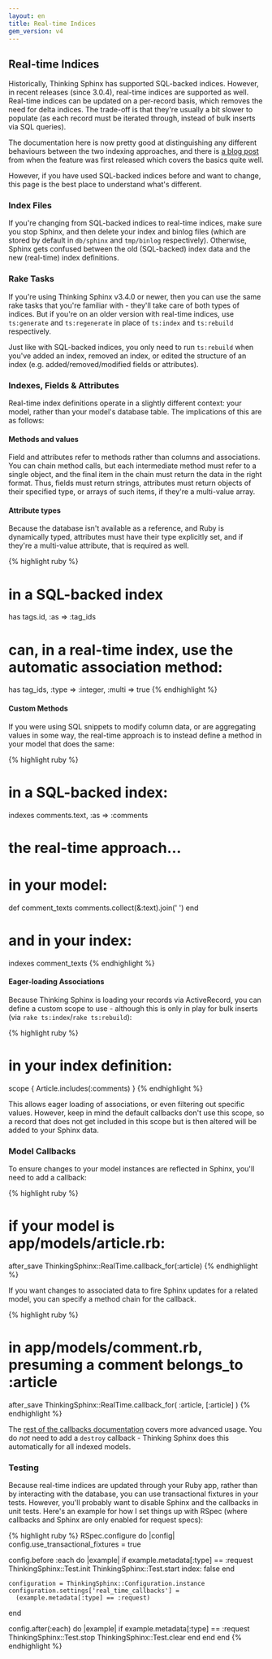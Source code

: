 ```yaml
---
layout: en
title: Real-time Indices
gem_version: v4
---
```


## Real-time Indices

Historically, Thinking Sphinx has supported SQL-backed indices. However, in recent releases (since 3.0.4), real-time indices are supported as well. Real-time indices can be updated on a per-record basis, which removes the need for delta indices. The trade-off is that they're usually a bit slower to populate (as each record must be iterated through, instead of bulk inserts via SQL queries).

The documentation here is now pretty good at distinguishing any different behaviours between the two indexing approaches, and there is [a blog post](http://freelancing-gods.com/2013/07/22/rewriting-thinking-sphinx-introducing-realtime-indices.html) from when the feature was first released which covers the basics quite well.

However, if you have used SQL-backed indices before and want to change, this page is the best place to understand what's different.

### Index Files

If you're changing from SQL-backed indices to real-time indices, make sure you stop Sphinx, and then delete your index and binlog files (which are stored by default in `db/sphinx` and `tmp/binlog` respectively). Otherwise, Sphinx gets confused between the old (SQL-backed) index data and the new (real-time) index definitions.

### Rake Tasks

If you're using Thinking Sphinx v3.4.0 or newer, then you can use the same rake tasks that you're familiar with - they'll take care of both types of indices. But if you're on an older version with real-time indices, use `ts:generate` and `ts:regenerate` in place of `ts:index` and `ts:rebuild` respectively.

Just like with SQL-backed indices, you only need to run `ts:rebuild` when you've added an index, removed an index, or edited the structure of an index (e.g. added/removed/modified fields or attributes).

### Indexes, Fields & Attributes

Real-time index definitions operate in a slightly different context: your model, rather than your model's database table. The implications of this are as follows:

#### Methods and values

Field and attributes refer to methods rather than columns and associations. You can chain method calls, but each intermediate method must refer to a single object, and the final item in the chain must return the data in the right format. Thus, fields must return strings, attributes must return objects of their specified type, or arrays of such items, if they're a multi-value array.

#### Attribute types

Because the database isn't available as a reference, and Ruby is dynamically typed, attributes must have their type explicitly set, and if they're a multi-value attribute, that is required as well.

{% highlight ruby %}
# in a SQL-backed index
has tags.id, :as => :tag_ids

# can, in a real-time index, use the automatic association method:
has tag_ids, :type => :integer, :multi => true
{% endhighlight %}

#### Custom Methods

If you were using SQL snippets to modify column data, or are aggregating values in some way, the real-time approach is to instead define a method in your model that does the same:

{% highlight ruby %}
# in a SQL-backed index:
indexes comments.text, :as => :comments

# the real-time approach…
# in your model:
def comment_texts
  comments.collect(&:text).join(' ')
end

# and in your index:
indexes comment_texts
{% endhighlight %}

#### Eager-loading Associations

Because Thinking Sphinx is loading your records via ActiveRecord, you can define a custom scope to use - although this is only in play for bulk inserts (via `rake ts:index`/`rake ts:rebuild`):

{% highlight ruby %}
# in your index definition:
scope { Article.includes(:comments) }
{% endhighlight %}

This allows eager loading of associations, or even filtering out specific values. However, keep in mind the default callbacks don't use this scope, so a record that does not get included in this scope but is then altered will be added to your Sphinx data.

### Model Callbacks

To ensure changes to your model instances are reflected in Sphinx, you'll need to add a callback:

{% highlight ruby %}
# if your model is app/models/article.rb:
after_save ThinkingSphinx::RealTime.callback_for(:article)
{% endhighlight %}

If you want changes to associated data to fire Sphinx updates for a related model, you can specify a method chain for the callback.

{% highlight ruby %}
# in app/models/comment.rb, presuming a comment belongs_to :article
after_save ThinkingSphinx::RealTime.callback_for(
  :article, [:article]
)
{% endhighlight %}

The [rest of the callbacks documentation](indexing.html#callbacks) covers more advanced usage. You do _not_ need to add a `destroy` callback - Thinking Sphinx does this automatically for all indexed models.

### Testing

Because real-time indices are updated through your Ruby app, rather than by interacting with the database, you can use transactional fixtures in your tests. However, you'll probably want to disable Sphinx and the callbacks in unit tests. Here's an example for how I set things up with RSpec (where callbacks and Sphinx are only enabled for request specs):

{% highlight ruby %}
RSpec.configure do |config|
  config.use_transactional_fixtures = true

  config.before :each do |example|
    if example.metadata[:type] == :request
      ThinkingSphinx::Test.init
      ThinkingSphinx::Test.start index: false
    end

    configuration = ThinkingSphinx::Configuration.instance
    configuration.settings['real_time_callbacks'] =
      (example.metadata[:type] == :request)
  end

  config.after(:each) do |example|
    if example.metadata[:type] == :request
      ThinkingSphinx::Test.stop
      ThinkingSphinx::Test.clear
    end
  end
end
{% endhighlight %}
